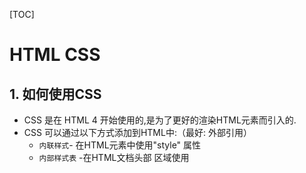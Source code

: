 [TOC]

# HTML CSS

## 1. 如何使用CSS
* CSS 是在 HTML 4 开始使用的,是为了更好的渲染HTML元素而引入的.
* CSS 可以通过以下方式添加到HTML中:（最好: 外部引用）
    * `内联样式`- 在HTML元素中使用"style" 属性
    * `内部样式表` -在HTML文档头部 <head> 区域使用<style> 元素 来包含CSS
    * `外部引用` - 使用外部 CSS 文件
    
## 2. 内联样式
当特殊的样式需要应用到个别元素时，就可以使用内联样式。

### 2.1 背景
* `background-color`定义一个元素的背景颜色
```html
<body style="background-color:#abcdef;">
<h2 style="background-color:red;">这是一个标题</h2>
<p style="background-color:green;">这是一个段落。</p>
```

### 2.2 字体/文本
* font-family：字体
* color：字体颜色
* font-size：字体大小
* text-align：文字对齐方式
```html
<h1 style="font-family:verdana;">一个标题</h1>
<p style="font-family:arial;color:red;font-size:20px;">一个段落。</p>
<h1 style="text-align:center;">居中对齐的标题</h1>
```

## 2. 内部样式表
* 当单个文件需要特别样式时，就可以使用内部样式表
```html
<head>
<style type="text/css">
body {background-color:yellow;}
p {color:blue;}
</style>
</head>
```

## 3. 外部样式表
* 当样式需要被应用到很多页面的时候，外部样式表将是理想的选择
```html
<head>
<link rel="stylesheet" type="text/css" href="mystyle.css">
</head>
```


